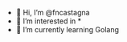 - 👋 Hi, I’m @fncastagna
- 👀 I’m interested in *
- 🌱 I’m currently learning Golang

<!---
fncastagna/fncastagna is a ✨ special ✨ repository because its `README.md` (this file) appears on your GitHub profile.
You can click the Preview link to take a look at your changes.
--->
